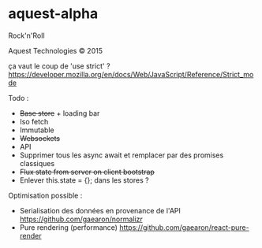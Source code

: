 # aquest-alpha

Rock'n'Roll

Aquest Technologies © 2015

ça vaut le coup de 'use strict' ? https://developer.mozilla.org/en/docs/Web/JavaScript/Reference/Strict_mode

Todo :
- ~~Base store~~ + loading bar
- Iso fetch
- Immutable
- ~~Websockets~~
- API
- Supprimer tous les async await et remplacer par des promises classiques
- ~~Flux state from server on client bootstrap~~
- Enlever this.state = {}; dans les stores ?

Optimisation possible : 
- Serialisation des données en provenance de l'API https://github.com/gaearon/normalizr
- Pure rendering (performance) https://github.com/gaearon/react-pure-render

